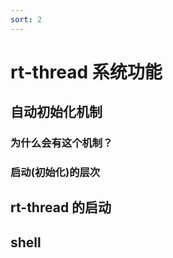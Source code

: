 ```yaml
---
sort: 2
---
```

# rt-thread 系统功能


## 自动初始化机制

### 为什么会有这个机制？

### 启动(初始化)的层次


## rt-thread 的启动


## shell









